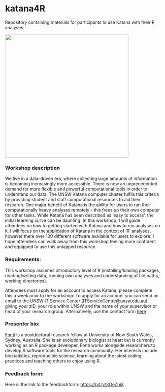 # katana4R
Repository containing materials for participants to use Katana with their R analyses

<img src="https://user-images.githubusercontent.com/12161802/178669198-0d896c92-12ec-4a71-a4db-172078a6f08b.png" align= 'middle' width='400'>

### Workshop description
We live in a data-driven era, where collecting large amounts of information is becoming increasingly more accessible. There is now an unprecedented demand for more flexible and powerful computational tools in order to understand our data. The UNSW Katana computer cluster fulfils this criteria by providing student and staff computational resources to aid their research. One major benefit of Katana is the ability for users to run their computationally heavy analyses remotely - this frees up their own computer for other tasks. While Katana has been described as ‘easy to access’, the initial learning curve can be daunting. In this workshop, I will guide attendees on how to getting started with Katana and how to run analyses on it. I will focus on the application of Katana in the context of ‘R’ analyses, however there over 100 different software available for users to explore. I hope attendees can walk away from this workshop feeling more confident and equipped to use this untapped resource.

### Requirements:
This workshop assumes introductory level of R (installing/loading packages, reading/writing data, running own analyses and understanding of file paths, working directories).

Attendees must apply for an account to access Katana, please complete this a week prior to the workshop:
To apply for an account you can send an email to the UNSW IT Service Center (ITServiceCentre@unsw.edu.au) giving your zID, your role within UNSW and the name of your supervisor or head of your research group. Alternatively, use the contact form [here](https://research.unsw.edu.au/katana)

### Presenter bio:
[Fonti](https://fontikar.wordpress.com/) is a postdoctoral research fellow at University of New South Wales, Sydney, Australia. She is an evolutionary biologist at heart but is currently working as an R package developer. Fonti works alongside researchers to develop R software tools for the research community. Her interests include biostatistics, reproducible science, learning about the latest coding practices and teaching others to enjoy using R.


### Feedback form:
Here is the link to the feedbackform: https://bit.ly/3OeZni8
